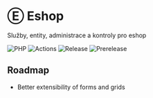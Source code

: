 # Ⓔ Eshop
Služby, entity, administrace a kontroly pro eshop

![PHP](https://img.shields.io/packagist/dependency-v/liquiddesign/eshop/php)
![Actions](https://github.com/liquiddesign/eshop/actions/workflows/php.yml/badge.svg)
![Release](https://img.shields.io/github/v/tag/liquiddesign/eshop?sort=semver)
![Prerelease](https://img.shields.io/github/v/tag/liquiddesign/eshop?include_prereleases&label=pre&sort=semver)

## Roadmap
- Better extensibility of forms and grids

